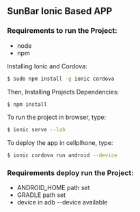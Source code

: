 ## SunBar Ionic Based APP

### Requirements to run the Project:

* node
* npm

Installing Ionic and Cordova:

```bash
$ sudo npm install -g ionic cordova
```

Then, Installing Projects Dependencies:

```bash
$ npm install
```
To run the project in browser, type:

```bash
$ ionic serve --lab
```

To deploy the app in cellplhone, type:

```bash
$ ionic cordova run android --device
```

### Requirements deploy run the Project:

* ANDROID_HOME path set
* GRADLE path set
* device in adb --device available
